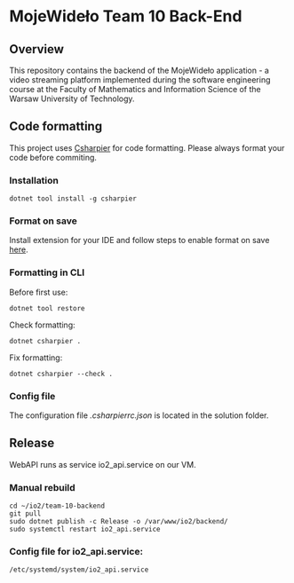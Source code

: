 # MojeWideło Team 10 Back-End

## Overview

This repository contains the backend of the MojeWideło application - a video streaming platform implemented during the software engineering course at the Faculty of Mathematics and Information Science of the Warsaw University of Technology.

## Code formatting

This project uses [Csharpier](https://csharpier.com/) for code formatting. Please always format your code before commiting.

### Installation

    dotnet tool install -g csharpier

### Format on save

Install extension for your IDE and follow steps to enable format on save [here](https://csharpier.com/docs/Editors).

### Formatting in CLI

Before first use:

    dotnet tool restore

Check formatting:

    dotnet csharpier .

Fix formatting:

    dotnet csharpier --check .

### Config file

The configuration file _.csharpierrc.json_ is located in the solution folder.

## Release

WebAPI runs as service io2_api.service on our VM.

### Manual rebuild

    cd ~/io2/team-10-backend
    git pull
    sudo dotnet publish -c Release -o /var/www/io2/backend/
    sudo systemctl restart io2_api.service

### Config file for io2_api.service:

    /etc/systemd/system/io2_api.service
